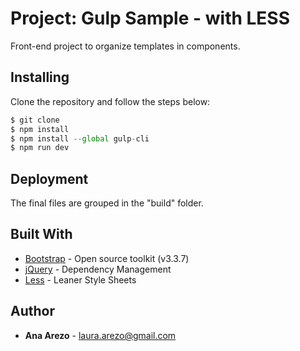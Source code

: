 # Project: Gulp Sample - with LESS

Front-end project to organize templates in components.

## Installing

Clone the repository and follow the steps below:

```js
$ git clone
$ npm install
$ npm install --global gulp-cli
$ npm run dev  
```

## Deployment

The final files are grouped in the "build" folder.

## Built With

* [Bootstrap](https://getbootstrap.com/) - Open source toolkit (v3.3.7)
* [jQuery](https://jquery.com/) - Dependency Management
* [Less](http://lesscss.org/) - Leaner Style Sheets

## Author

* **Ana Arezo** - [laura.arezo@gmail.com](mailto:laura.arezo@gmail.com)